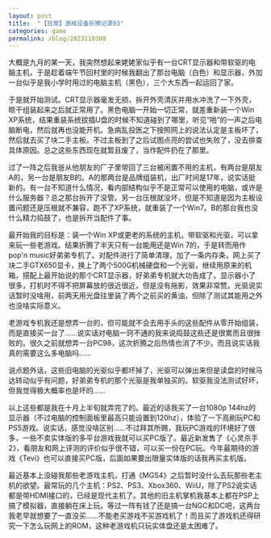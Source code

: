 ```yaml
---
layout: post
title:  "【日常】游戏设备折腾记录03"
categories: game
permalink: /blog/2023110300
---
```


大概是九月的某一天，我突然想起来姥姥家似乎有一台CRT显示器和带软驱的电脑主机，于是趁着端午节回村里的时候我翻出了那台电脑（白色）和显示器，外加一台似乎是我小学时用过的电脑主机（黑色），三个大东西一起运回了家。

于是就开始测试。CRT显示器毫发无损，拆开外壳清灰并用水冲洗了一下外壳，晾干组装起来之后就正常用了。黑色电脑一开始一切正常，就差重新装一个Win XP系统，结果重装系统拔插U盘的时候不知道碰到了哪里，听见“啪”的一声之后电脑断电，然后就再也没能开机。急病乱投医之下按照网上的说法认定是主板坏了，然后就去买了块二手主板。不过主板到了之后试图点亮的尝试也失败了，没去排查具体原因。总之这些东西现在就暂且废了，当作配件扔在了那里。

过了一阵之后我爸从他朋友的厂子里带回了三台被闲置不用的主机，有两台是朋友A的，另一台是朋友B的。A的那两台是品牌组装机，出厂时间是17年，说实话挺新的。有一台不知道什么情况，看内部结构似乎不是正常可以使用的电脑，或许是什么服务器？总之那台拆开了没管。另一台压根就没坏，但是不知道是因为主板设置问题还是压根就不兼容，跑不了XP系统，就重装了一个Win7。B的那台我也没什么精力捣鼓了，也是拆开当配件了事。

最开始我的目标是：装一个Win XP或更老的系统的主机，带软驱和光驱，可以拿来玩一些老游戏。结果折腾了半天只有一台能用还是Win 7的，于是转而用作pop'n music好弟弟专机了。对配件进行了简单清理，加了一条内存条，网上买了块二手GTX650显卡，换上了两个500G机械硬盘和一个光驱，继续用原来的机箱，搭配上最开始说的那个CRT显示器，好弟弟专机就大功告成了。显示器小了很多，打机时不得不把屏幕放的很近很近，但是没有拖影，效果非常赞。光驱说实话暂时没啥用，前两天用光盘往里装了两个之前买的黄油，但除了测试其能用之外也没啥实际意义。

老游戏专机我还是想弄一台的，但可能就不会去用手头的这些配件从零开始组装，而是直接买一台了……说实话对电脑一窍不通的我来说捣鼓这些还是很累而且很挫败的。很久之前就想弄一台PC98，这次折腾之后热情也消了不少。而且说实话我真的需要这么多电脑吗……

说点题外话，这些旧电脑的光驱似乎都坏掉了，光驱可以弹出来但是读盘的时候马达转动似乎有问题，好弟弟专机的那个光驱是我单独买的。软驱我没法测试好坏，但我觉得极大概率也是坏的……

以上这些都是我在十月上半旬就弄完了的。最近的话我买了一台1080p 144hz的显示器（不过电脑的控制面板里最高只能设置到120hz），体验了一下高刷玩PC和PS5游戏。说实话，感觉没啥区别……不过拜其所赐，我玩PC游戏的环境好了很多，一些不卖实体版的多平台游戏我就可以买PC版了。最近新发售了《心灵杀手2》，看朋友和网上评测的评价似乎很不错，可以买一份在PC玩。今年最期待的游戏《Tevi》也可以直接买PC版，后面如果要出限量实体版的话我再买主机版。

最近基本上没碰我那些老游戏主机，打通《MGS4》之后暂时没什么去玩那些老主机的欲望。最常玩的几个主机：PS2、PS3、Xbox360、WiiU，除了PS2说实话都是带HDMI接口的，已经是现代主机了。其他的旧主机掌机我基本上都在PSP上搞了模拟器，直接躺在床上玩。等过一阵有钱了还是搞一台NGC和DC吧，这两台我老早就想要了一直没买……不能老买游戏不买游戏机了！而且买了游戏机还得研究一下怎么玩网上的ROM，这种老游戏机只玩实体盘还是太困难了。
